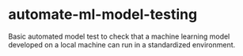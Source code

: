 # automate-ml-model-testing
Basic automated model test to check that a machine learning model developed on a local machine can run in a standardized environment.
